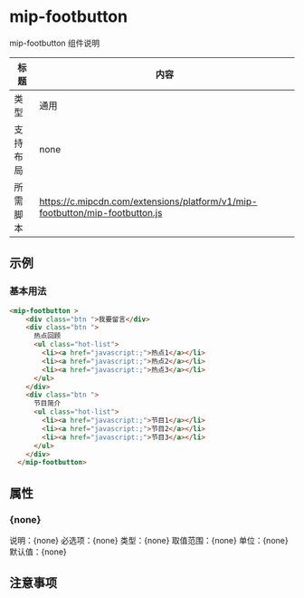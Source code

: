 # mip-footbutton

mip-footbutton 组件说明

标题|内容
----|----
类型|通用
支持布局|none
所需脚本|https://c.mipcdn.com/extensions/platform/v1/mip-footbutton/mip-footbutton.js

## 示例

### 基本用法
```html
<mip-footbutton >
    <div class="btn ">我要留言</div>
    <div class="btn ">
      热点回顾
      <ul class="hot-list">
        <li><a href="javascript:;">热点1</a></li>
        <li><a href="javascript:;">热点2</a></li>
        <li><a href="javascript:;">热点3</a></li>
      </ul>
    </div>
    <div class="btn ">
      节目简介
      <ul class="hot-list">
        <li><a href="javascript:;">节目1</a></li>
        <li><a href="javascript:;">节目2</a></li>
        <li><a href="javascript:;">节目3</a></li>
      </ul>
    </div>
  </mip-footbutton>
```

## 属性

### {none}

说明：{none}
必选项：{none}
类型：{none}
取值范围：{none}
单位：{none}
默认值：{none}

## 注意事项

